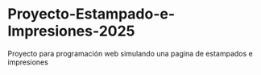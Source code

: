 # Proyecto-Estampado-e-Impresiones-2025
Proyecto para programación web simulando una pagina de estampados e impresiones
